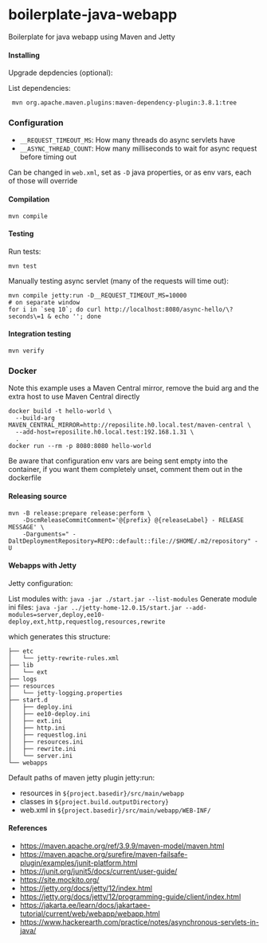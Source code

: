# boilerplate-java-webapp
Boilerplate for java webapp using Maven and Jetty


#### Installing

Upgrade depdencies (optional):


List dependencies:

```shell
 mvn org.apache.maven.plugins:maven-dependency-plugin:3.8.1:tree
```

### Configuration

- `__REQUEST_TIMEOUT_MS`: How many threads do async servlets have
- `__ASYNC_THREAD_COUNT`: How many milliseconds to wait for async request before timing out

Can be changed in `web.xml`, set as `-D` java properties, or as env vars, each of those will override

#### Compilation

```shell
mvn compile
```


#### Testing

Run tests:

```shell
mvn test
```

Manually testing async servlet (many of the requests will time out):

```shell
mvn compile jetty:run -D__REQUEST_TIMEOUT_MS=10000
# on separate window
for i in `seq 10`; do curl http://localhost:8080/async-hello/\?seconds\=1 & echo ''; done
```


#### Integration testing
```shell
mvn verify
```

### Docker

Note this example uses a Maven Central mirror, remove the buid arg and the extra host to use Maven Central directly

```shell
docker build -t hello-world \
  --build-arg MAVEN_CENTRAL_MIRROR=http://reposilite.h0.local.test/maven-central \
  --add-host=reposilite.h0.local.test:192.168.1.31 \
  .
docker run --rm -p 8080:8080 hello-world
```

Be aware that configuration env vars are being sent empty into the container, if you want them completely unset, comment them out in the dockerfile


#### Releasing source


```shell
mvn -B release:prepare release:perform \
	-DscmReleaseCommitComment='@{prefix} @{releaseLabel} - RELEASE MESSAGE' \
	-Darguments=" -DaltDeploymentRepository=REPO::default::file://$HOME/.m2/repository" -U
 ```

#### Webapps with Jetty

Jetty configuration:

List modules with: `java -jar ./start.jar --list-modules`
Generate module ini files: `java -jar ../jetty-home-12.0.15/start.jar --add-modules=server,deploy,ee10-deploy,ext,http,requestlog,resources,rewrite`

which generates this structure:

```
├── etc
│   └── jetty-rewrite-rules.xml
├── lib
│   └── ext
├── logs
├── resources
│   └── jetty-logging.properties
├── start.d
│   ├── deploy.ini
│   ├── ee10-deploy.ini
│   ├── ext.ini
│   ├── http.ini
│   ├── requestlog.ini
│   ├── resources.ini
│   ├── rewrite.ini
│   └── server.ini
└── webapps
```


Default paths of maven jetty plugin jetty:run:
- resources in `${project.basedir}/src/main/webapp`
- classes in `${project.build.outputDirectory}`
- web.xml in `${project.basedir}/src/main/webapp/WEB-INF/`



#### References

- https://maven.apache.org/ref/3.9.9/maven-model/maven.html
- https://maven.apache.org/surefire/maven-failsafe-plugin/examples/junit-platform.html
- https://junit.org/junit5/docs/current/user-guide/
- https://site.mockito.org/
- https://jetty.org/docs/jetty/12/index.html
- https://jetty.org/docs/jetty/12/programming-guide/client/index.html
- https://jakarta.ee/learn/docs/jakartaee-tutorial/current/web/webapp/webapp.html
- https://www.hackerearth.com/practice/notes/asynchronous-servlets-in-java/
